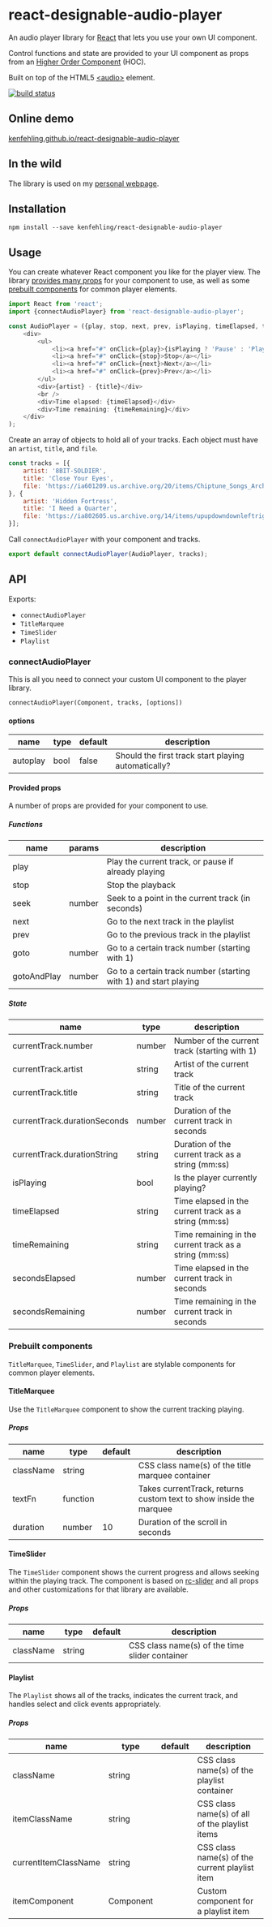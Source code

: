react-designable-audio-player
==================

An audio player library for [React](https://facebook.github.io/react) that lets you use your own UI component.

Control functions and state are provided to your UI component as props from an [Higher Order Component](https://medium.com/@franleplant/react-higher-order-components-in-depth-cf9032ee6c3e#.d40k7bfb3) (HOC).

Built on top of the HTML5 [&lt;audio&gt;](https://developer.mozilla.org/en-US/docs/Web/HTML/Element/audio) element.

[![build status](https://travis-ci.org/kenfehling/react-designable-audio-player.svg?branch=master)](https://travis-ci.org/kenfehling/react-designable-audio-player)

## Online demo
[kenfehling.github.io/react-designable-audio-player](https://kenfehling.github.io/react-designable-audio-player/)

## In the wild
The library is used on my [personal webpage](http://www.kenfehling.com/music).

## Installation
```
npm install --save kenfehling/react-designable-audio-player
```

## Usage

You can create whatever React component you like for the player view.
The library [provides many props](#provided-props) for your component to use, as well as some [prebuilt components](#prebuilt-components) for common player elements.

```js
import React from 'react';
import {connectAudioPlayer} from 'react-designable-audio-player';

const AudioPlayer = ({play, stop, next, prev, isPlaying, timeElapsed, timeRemaining, currentTrack:{artist, title}}) => (
    <div>
        <ul>
            <li><a href="#" onClick={play}>{isPlaying ? 'Pause' : 'Play'}</a></li>
            <li><a href="#" onClick={stop}>Stop</a></li>
            <li><a href="#" onClick={next}>Next</a></li>
            <li><a href="#" onClick={prev}>Prev</a></li>
        </ul>
        <div>{artist} - {title}</div>
        <br />
        <div>Time elapsed: {timeElapsed}</div>
        <div>Time remaining: {timeRemaining}</div>
    </div>
);
```

Create an array of objects to hold all of your tracks. Each object must have an `artist`, `title`, and `file`.
```js
const tracks = [{
    artist: '8BIT-SOLDIER',
    title: 'Close Your Eyes',
    file: 'https://ia601209.us.archive.org/20/items/Chiptune_Songs_Archive/8BIT-SOLDIER/06%20Close%20Your%20Eyes.mp3'
}, {
    artist: 'Hidden Fortress',
    title: 'I Need a Quarter',
    file: 'https://ia802605.us.archive.org/14/items/upupdowndownleftrightleftrightbaslectremix/01INeedAQuartrer.mp3'
}];
```

Call `connectAudioPlayer` with your component and tracks.
```js
export default connectAudioPlayer(AudioPlayer, tracks);
```

## API
Exports:
- `connectAudioPlayer`
- `TitleMarquee`
- `TimeSlider`
- `Playlist`

### connectAudioPlayer
This is all you need to connect your custom UI component to the player library.

`connectAudioPlayer(Component, tracks, [options])`

#### options
<table class="table table-bordered table-striped">
    <thead>
    <tr>
        <th>name</th>
        <th>type</th>
        <th>default</th>
        <th>description</th>
    </tr>
    </thead>
    <tbody>
        <tr>
          <td>autoplay</td>
          <td>bool</td>
          <td>false</td>
          <td>Should the first track start playing automatically?</td>
        </tr>
    </tbody>
</table>

#### Provided props

A number of props are provided for your component to use.

##### Functions
<table class="table table-bordered table-striped">
    <thead>
    <tr>
        <th>name</th>
        <th>params</th>
        <th>description</th>
    </tr>
    </thead>
    <tbody>
        <tr>
          <td>play</td>
          <td></td>
          <td>Play the current track, or pause if already playing</td>
        </tr>
        <tr>
          <td>stop</td>
          <td></td>
          <td>Stop the playback</td>
        </tr>
        <tr>
          <td>seek</td>
          <td>number</td>
          <td>Seek to a point in the current track (in seconds)</td>
        </tr>
        <tr>
          <td>next</td>
          <td></td>
          <td>Go to the next track in the playlist</td>
        </tr>
        <tr>
          <td>prev</td>
          <td></td>
          <td>Go to the previous track in the playlist</td>
        </tr>
        <tr>
          <td>goto</td>
          <td>number</td>
          <td>Go to a certain track number (starting with 1)</td>
        </tr>
        <tr>
          <td>gotoAndPlay</td>
          <td>number</td>
          <td>Go to a certain track number (starting with 1) and start playing</td>
        </tr>
    </tbody>
</table>

##### State
<table class="table table-bordered table-striped">
    <thead>
    <tr>
        <th>name</th>
        <th>type</th>
        <th>description</th>
    </tr>
    </thead>
    <tbody>
        <tr>
          <td>currentTrack.number</td>
          <td>number</td>
          <td>Number of the current track (starting with 1)</td>
        </tr>
        <tr>
          <td>currentTrack.artist</td>
          <td>string</td>
          <td>Artist of the current track</td>
        </tr>
        <tr>
          <td>currentTrack.title</td>
          <td>string</td>
          <td>Title of the current track</td>
        </tr>
        <tr>
          <td>currentTrack.durationSeconds</td>
          <td>number</td>
          <td>Duration of the current track in seconds</td>
        </tr>
        <tr>
          <td>currentTrack.durationString</td>
          <td>string</td>
          <td>Duration of the current track as a string (mm:ss)</td>
        </tr>
        <tr>
          <td>isPlaying</td>
          <td>bool</td>
          <td>Is the player currently playing?</td>
        </tr>
        <tr>
          <td>timeElapsed</td>
          <td>string</td>
          <td>Time elapsed in the current track as a string (mm:ss)</td>
        </tr>
        <tr>
          <td>timeRemaining</td>
          <td>string</td>
          <td>Time remaining in the current track as a string (mm:ss)</td>
        </tr>
        <tr>
          <td>secondsElapsed</td>
          <td>number</td>
          <td>Time elapsed in the current track in seconds</td>
        </tr>
        <tr>
          <td>secondsRemaining</td>
          <td>number</td>
          <td>Time remaining in the current track in seconds</td>
        </tr>
    </tbody>
</table>

### Prebuilt components
`TitleMarquee`, `TimeSlider`, and `Playlist` are stylable components for common player elements.

#### TitleMarquee
Use the `TitleMarquee` component to show the current tracking playing.

##### Props
<table class="table table-bordered table-striped">
    <thead>
    <tr>
        <th>name</th>
        <th>type</th>
        <th>default</th>
        <th>description</th>
    </tr>
    </thead>
    <tbody>
        <tr>
          <td>className</td>
          <td>string</td>
          <td></td>
          <td>CSS class name(s) of the title marquee container</td>
        </tr>
        <tr>
          <td>textFn</td>
          <td>function</td>
          <td></td>
          <td>Takes currentTrack, returns custom text to show inside the marquee</td>
        </tr>
        <tr>
          <td>duration</td>
          <td>number</td>
          <td>10</td>
          <td>Duration of the scroll in seconds</td>
        </tr>
    </tbody>
</table>

#### TimeSlider
The `TimeSlider` component shows the current progress and allows seeking within the playing track.
The component is based on [rc-slider](https://github.com/react-component/slider#rc-slider) and all props and other customizations for that library are available.

##### Props
<table class="table table-bordered table-striped">
    <thead>
        <tr>
            <th>name</th>
            <th>type</th>
            <th>default</th>
            <th>description</th>
        </tr>
    </thead>
    <tbody>
        <tr>
          <td>className</td>
          <td>string</td>
          <td></td>
          <td>CSS class name(s) of the time slider container</td>
        </tr>
    </tbody>
</table>

#### Playlist
The `Playlist` shows all of the tracks, indicates the current track, and handles select and click events appropriately.

##### Props
<table class="table table-bordered table-striped">
    <thead>
    <tr>
        <th>name</th>
        <th>type</th>
        <th>default</th>
        <th>description</th>
    </tr>
    </thead>
    <tbody>
        <tr>
          <td>className</td>
          <td>string</td>
          <td></td>
          <td>CSS class name(s) of the playlist container</td>
        </tr>
        <tr>
          <td>itemClassName</td>
          <td>string</td>
          <td></td>
          <td>CSS class name(s) of all of the playlist items</td>
        </tr>
        <tr>
          <td>currentItemClassName</td>
          <td>string</td>
          <td></td>
          <td>CSS class name(s) of the current playlist item</td>
        </tr>
        <tr>
          <td>itemComponent</td>
          <td>Component</td>
          <td></td>
          <td>Custom component for a playlist item</td>
        </tr>
    </tbody>
</table>